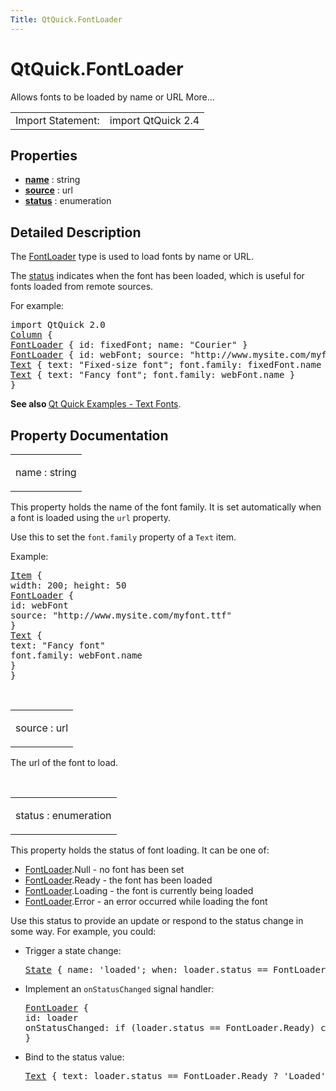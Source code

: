 ```yaml
---
Title: QtQuick.FontLoader
---
```


# QtQuick.FontLoader

<span class="subtitle"></span>
<!-- $$$FontLoader-brief -->
<p>Allows fonts to be loaded by name or URL More...</p>
<!-- @@@FontLoader -->
<table class="alignedsummary">
<tr><td class="memItemLeft rightAlign topAlign"> Import Statement:</td><td class="memItemRight bottomAlign"> import QtQuick 2.4</td></tr></table><ul>
</ul>
<h2 id="properties">Properties</h2>
<ul>
<li class="fn"><b><b><a href="#name-prop">name</a></b></b> : string</li>
<li class="fn"><b><b><a href="#source-prop">source</a></b></b> : url</li>
<li class="fn"><b><b><a href="#status-prop">status</a></b></b> : enumeration</li>
</ul>
<!-- $$$FontLoader-description -->
<h2 id="details">Detailed Description</h2>
</p>
<p>The <a href="index.html">FontLoader</a> type is used to load fonts by name or URL.</p>
<p>The <a href="#status-prop">status</a> indicates when the font has been loaded, which is useful for fonts loaded from remote sources.</p>
<p>For example:</p>
<pre class="qml">import QtQuick 2.0
<span class="type"><a href="QtQuick.Column.md">Column</a></span> {
<span class="type"><a href="index.html">FontLoader</a></span> { <span class="name">id</span>: <span class="name">fixedFont</span>; <span class="name">name</span>: <span class="string">&quot;Courier&quot;</span> }
<span class="type"><a href="index.html">FontLoader</a></span> { <span class="name">id</span>: <span class="name">webFont</span>; <span class="name">source</span>: <span class="string">&quot;http://www.mysite.com/myfont.ttf&quot;</span> }
<span class="type"><a href="QtQuick.Text.md">Text</a></span> { <span class="name">text</span>: <span class="string">&quot;Fixed-size font&quot;</span>; <span class="name">font</span>.family: <span class="name">fixedFont</span>.<span class="name">name</span> }
<span class="type"><a href="QtQuick.Text.md">Text</a></span> { <span class="name">text</span>: <span class="string">&quot;Fancy font&quot;</span>; <span class="name">font</span>.family: <span class="name">webFont</span>.<span class="name">name</span> }
}</pre>
<p><b>See also </b><a href="QtQuick.text.md#fonts">Qt Quick Examples - Text Fonts</a>.</p>
<!-- @@@FontLoader -->
<h2>Property Documentation</h2>
<!-- $$$name -->
<table class="qmlname"><tr valign="top" id="name-prop"><td class="tblQmlPropNode"><p><span class="name">name</span> : <span class="type">string</span></p></td></tr></table><p>This property holds the name of the font family. It is set automatically when a font is loaded using the <code>url</code> property.</p>
<p>Use this to set the <code>font.family</code> property of a <code>Text</code> item.</p>
<p>Example:</p>
<pre class="qml"><span class="type"><a href="QtQuick.Item.md">Item</a></span> {
<span class="name">width</span>: <span class="number">200</span>; <span class="name">height</span>: <span class="number">50</span>
<span class="type"><a href="index.html">FontLoader</a></span> {
<span class="name">id</span>: <span class="name">webFont</span>
<span class="name">source</span>: <span class="string">&quot;http://www.mysite.com/myfont.ttf&quot;</span>
}
<span class="type"><a href="QtQuick.Text.md">Text</a></span> {
<span class="name">text</span>: <span class="string">&quot;Fancy font&quot;</span>
<span class="name">font</span>.family: <span class="name">webFont</span>.<span class="name">name</span>
}
}</pre>
<!-- @@@name -->
<br/>
<!-- $$$source -->
<table class="qmlname"><tr valign="top" id="source-prop"><td class="tblQmlPropNode"><p><span class="name">source</span> : <span class="type">url</span></p></td></tr></table><p>The url of the font to load.</p>
<!-- @@@source -->
<br/>
<!-- $$$status -->
<table class="qmlname"><tr valign="top" id="status-prop"><td class="tblQmlPropNode"><p><span class="name">status</span> : <span class="type">enumeration</span></p></td></tr></table><p>This property holds the status of font loading. It can be one of:</p>
<ul>
<li><a href="index.html">FontLoader</a>.Null - no font has been set</li>
<li><a href="index.html">FontLoader</a>.Ready - the font has been loaded</li>
<li><a href="index.html">FontLoader</a>.Loading - the font is currently being loaded</li>
<li><a href="index.html">FontLoader</a>.Error - an error occurred while loading the font</li>
</ul>
<p>Use this status to provide an update or respond to the status change in some way. For example, you could:</p>
<ul>
<li>Trigger a state change:<pre class="qml"><span class="type"><a href="QtQuick.State.md">State</a></span> { <span class="name">name</span>: <span class="string">'loaded'</span>; <span class="name">when</span>: <span class="name">loader</span>.<span class="name">status</span> <span class="operator">==</span> <span class="name">FontLoader</span>.<span class="name">Ready</span> }</pre>
</li>
<li>Implement an <code>onStatusChanged</code> signal handler:<pre class="qml"><span class="type"><a href="index.html">FontLoader</a></span> {
<span class="name">id</span>: <span class="name">loader</span>
<span class="name">onStatusChanged</span>: <span class="keyword">if</span> (<span class="name">loader</span>.<span class="name">status</span> <span class="operator">==</span> <span class="name">FontLoader</span>.<span class="name">Ready</span>) <span class="name">console</span>.<span class="name">log</span>(<span class="string">'Loaded'</span>)
}</pre>
</li>
<li>Bind to the status value:<pre class="qml"><span class="type"><a href="QtQuick.Text.md">Text</a></span> { <span class="name">text</span>: <span class="name">loader</span>.<span class="name">status</span> <span class="operator">==</span> <span class="name">FontLoader</span>.<span class="name">Ready</span> ? <span class="string">'Loaded'</span> : <span class="string">'Not loaded'</span> }</pre>
</li>
</ul>
<!-- @@@status -->
<br/>
